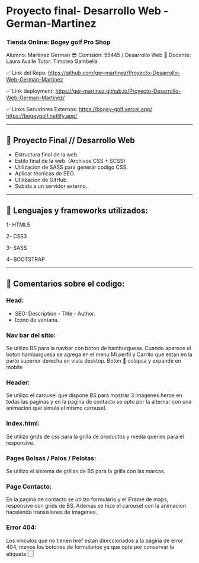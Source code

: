 # Proyecto final- Desarrollo Web - German-Martinez
### Tienda Online: Bogey golf Pro Shop

Alumno: Martinez German 😎
Comisión: 55445 / Desarrollo Web 🚀
Docente: Laura Avalle
Tutor: Timoteo Gambella

✅ Link del Repo: https://github.com/ger-martinez/Proyecto-Desarrollo-Web-German-Martinez

✅ Link deployment: https://ger-martinez.github.io/Proyecto-Desarrollo-Web-German-Martinez/

✅ Links Servidores Externos: 
https://bogey-golf.vercel.app/ 
https://bogeygolf.netlify.app/

----------------------------------

## 🚗 Proyecto Final // Desarrollo Web
* Estructura final de la web. 
* Estilo final de la web. (Archivos CSS + SCSS)
* Utilizacion de SASS para generar codigo CSS.
* Aplicar técnicas de SEO.
* Utilizacion de GitHub.
* Subida a un servidor externo.

---------------------------------------------------

## 🎱 Lenguajes y frameworks utilizados:
1- HTML5

2- CSS3

3- SASS

4- BOOTSTRAP

----------------------------------

## 🔷 Comentarios sobre el codigo:
### Head:
* SEO: Description - Title - Author.
* Icono de ventana.
### Nav bar del sitio:
Se utilizo BS para la navbar con boton de hamburguesa. Cuando aparece el boton hamburguesa se agrega en el menu Mi perfil y Carrito que estan en la parte superior derecha en vista desktop. Boton 🍔 colapsa y expande en mobile
### Header:
Se utilizo el carousel que dispone BS para mostrar 3 imagenes heroe en todas las paginas y en la pagina de contacto se opto por la alternar con una animacion que simula el mismo carousel. 
### Index.html:
Se utilizo grids de css para la grilla de productos y media queries para el responsive.
### Pages Bolsas / Palos / Pelotas:
Se utilizo el sistema de grillas de BS para la grilla con las marcas.
### Page Contacto:
En la pagina de contacto se utilizo formulario y el iFrame de maps, responsive con grids de BS. Ademas se hizo el carousel con la animacion haceiendo transisiones de imagenes.
### Error 404:
Los vinculos que no tienen href estan direccionados a la pagina de error 404, menos los botones de formularios ya que opte por conservar la etiqueta <button>
